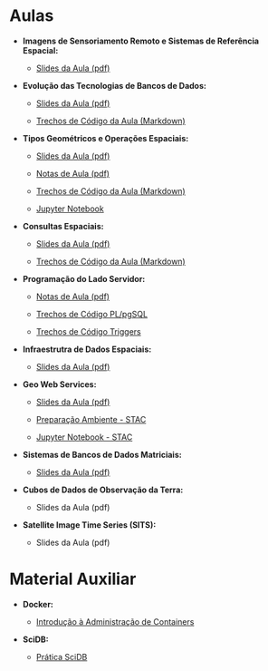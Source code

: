 # Aulas

- **Imagens de Sensoriamento Remoto e Sistemas de Referência Espacial:**
  - [Slides da Aula (pdf)](./pdf/curso_verao_2020_imagens.pdf)


- **Evolução das Tecnologias de Bancos de Dados:**
  - [Slides da Aula (pdf)](./pdf/evolucao_bd.pdf)
  
  - [Trechos de Código da Aula (Markdown)](./md/evolucao_bd.md)
    

- **Tipos Geométricos e Operações Espaciais:**
  - [Slides da Aula (pdf)](./pdf/tipos_operacoes_espaciais.pdf)

  - [Notas de Aula (pdf)](./pdf/bdgeo.pdf)

  - [Trechos de Código da Aula (Markdown)](./md/tipos_operacoes_espaciais.md)

  - [Jupyter Notebook](./ipynb/tipos_operacoes_espaciais.ipynb)


- **Consultas Espaciais:**
  - [Slides da Aula (pdf)](./pdf/consultas_espaciais.pdf)
  
  - [Trechos de Código da Aula (Markdown)](./md/consultas_espaciais.md)


- **Programação do Lado Servidor:**
  - [Notas de Aula (pdf)](./pdf/bdgeo.pdf)
  
  - [Trechos de Código PL/pgSQL](./md/pl_pgsql.md)

  - [Trechos de Código Triggers](./md/triggers.md)
  

- **Infraestrutra de Dados Espaciais:**
  - [Slides da Aula (pdf)](./pdf/interoperabilidade.pdf)

- **Geo Web Services:**
  - [Slides da Aula (pdf)](./pdf/geoweb.pdf)
  
  - [Preparação Ambiente - STAC](./md/stac.md)
  
  - [Jupyter Notebook - STAC](./ipynb/stac.ipynb)


- **Sistemas de Bancos de Dados Matriciais:**
  - [Slides da Aula (pdf)](./pdf/sgbdm-scidb.pdf)


- **Cubos de Dados de Observação da Terra:**
  - Slides da Aula (pdf)


- **Satellite Image Time Series (SITS):**
  - Slides da Aula (pdf)


# Material Auxiliar

- **Docker:**
  - [Introdução à Administração de Containers ](https://github.com/gqueiroz/docker-tutorial)
  
- **SciDB:**
  - [Prática SciDB](https://github.com/vconrado/notebooks/tree/master/curso-verao-2020/scidb) 
